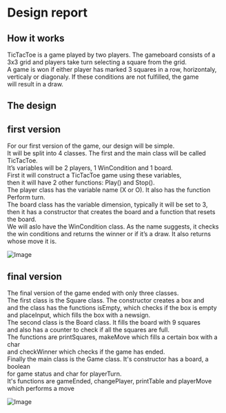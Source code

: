 Design report
=======
## How it works
TicTacToe is a game played by two players. The gameboard consists of a  
3x3 grid and players take turn selecting a square from the grid.  
A game is won if either player has marked 3 squares in a row, horizontaly,  
verticaly or diagonaly. If these conditions are not fulfilled, the game  
will result in a draw.

## The design
## first version
For our first version of the game, our design will be simple.  
It will be split into 4 classes. The first and the main class will be called TicTacToe.  
It’s variables will be 2 players, 1 WinCondition and 1 board.  
First it will construct a TicTacToe game using these variables,  
then it will have 2 other functions: Play() and Stop().  
The player class has the variable name (X or O). It also has the function Perform turn.  
The board class has the variable dimension, typically it will be set to 3,  
then it has a constructor that creates the board and a function that resets the board.  
We will aslo have the WinCondition class. As the name suggests, it checks  
the win conditions and returns the winner or if it’s a draw. It also returns whose move it is.

![Image](https://image.ibb.co/i8jGbV/Tic-Tac-Toe.png "class diagram1")

## final version
The final version of the game ended with only three classes.  
The first class is the Square class. The constructor creates a box and  
and the class has the functions isEmpty, which checks if the box is empty  
and placeInput, which fills the box with a newsign.  
The second class is the Board class. It fills the board with 9 squares  
and also has a counter to check if all the squares are full.  
The functions are printSquares, makeMove which fills a certain box with a char  
and checkWinner which checks if the game has ended.  
Finally the main class is the Game class. It's constructor has a board, a boolean  
for game status and char for playerTurn.  
It's functions are gameEnded, changePlayer, printTable and playerMove which performs a move  

![Image](https://image.ibb.co/b6Kyaq/Untitled-Diagram.png "class diagram2")
